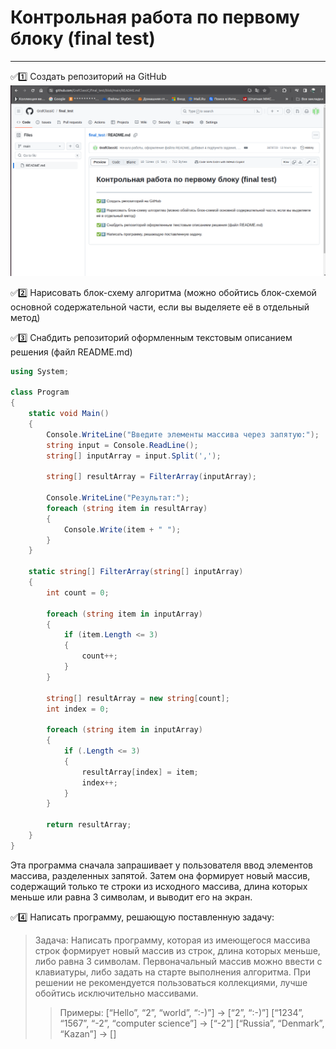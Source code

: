 # Контрольная работа по первому блоку (final test)
______

:white_check_mark::one: Создать репозиторий на GitHub
![подтверждение созданного репа](https://github.com/GrafClassiC/final_test/blob/main/1.png)

:white_check_mark::two: Нарисовать блок-схему алгоритма (можно обойтись блок-схемой основной содержательной части, если вы выделяете её в отдельный метод)

:white_check_mark::three: Снабдить репозиторий оформленным текстовым описанием решения (файл README.md)
```C#
using System;

class Program
{
    static void Main()
    {
        Console.WriteLine("Введите элементы массива через запятую:");
        string input = Console.ReadLine();
        string[] inputArray = input.Split(',');

        string[] resultArray = FilterArray(inputArray);

        Console.WriteLine("Результат:");
        foreach (string item in resultArray)
        {
            Console.Write(item + " ");
        }
    }

    static string[] FilterArray(string[] inputArray)
    {
        int count = 0;

        foreach (string item in inputArray)
        {
            if (item.Length <= 3)
            {
                count++;
            }
        }

        string[] resultArray = new string[count];
        int index = 0;

        foreach (string item in inputArray)
        {
            if (.Length <= 3)
            {
                resultArray[index] = item;
                index++;
            }
        }

        return resultArray;
    }
}
```
Эта программа сначала запрашивает у пользователя ввод элементов массива, разделенных запятой. Затем она формирует новый массив, содержащий только те строки из исходного массива, длина которых меньше или равна 3 символам, и выводит его на экран.

:white_check_mark::four: Написать программу, решающую поставленную задачу:
 >Задача: Написать программу, которая из имеющегося массива строк формирует новый массив из строк, длина которых меньше, либо равна 3 символам. Первоначальный массив можно ввести с клавиатуры, либо задать на старте выполнения алгоритма. При решении не рекомендуется пользоваться коллекциями, лучше обойтись исключительно массивами.
>>Примеры:
[“Hello”, “2”, “world”, “:-)”] → [“2”, “:-)”]
[“1234”, “1567”, “-2”, “computer science”] → [“-2”]
[“Russia”, “Denmark”, “Kazan”] → []